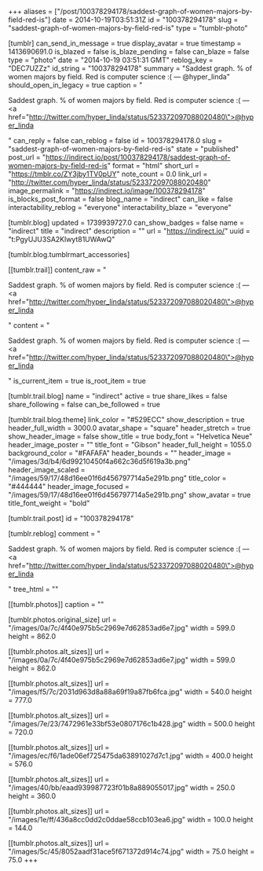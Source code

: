 +++
aliases = ["/post/100378294178/saddest-graph-of-women-majors-by-field-red-is"]
date = 2014-10-19T03:51:31Z
id = "100378294178"
slug = "saddest-graph-of-women-majors-by-field-red-is"
type = "tumblr-photo"

[tumblr]
can_send_in_message = true
display_avatar = true
timestamp = 1413690691.0
is_blazed = false
is_blaze_pending = false
can_blaze = false
type = "photo"
date = "2014-10-19 03:51:31 GMT"
reblog_key = "DEC7UZZz"
id_string = "100378294178"
summary = "Saddest graph. % of women majors by field. Red is computer science :( — @hyper_linda"
should_open_in_legacy = true
caption = "<p>Saddest graph. % of women majors by field. Red is computer science :( — <a href=\"http://twitter.com/hyper_linda/status/523372097088020480\">@hyper_linda</a></p>"
can_reply = false
can_reblog = false
id = 100378294178.0
slug = "saddest-graph-of-women-majors-by-field-red-is"
state = "published"
post_url = "https://indirect.io/post/100378294178/saddest-graph-of-women-majors-by-field-red-is"
format = "html"
short_url = "https://tmblr.co/ZY3jby1TV0pUY"
note_count = 0.0
link_url = "http://twitter.com/hyper_linda/status/523372097088020480"
image_permalink = "https://indirect.io/image/100378294178"
is_blocks_post_format = false
blog_name = "indirect"
can_like = false
interactability_reblog = "everyone"
interactability_blaze = "everyone"

[tumblr.blog]
updated = 1739939727.0
can_show_badges = false
name = "indirect"
title = "indirect"
description = ""
url = "https://indirect.io/"
uuid = "t:PgyUJU3SA2Klwyt81UWAwQ"

[tumblr.blog.tumblrmart_accessories]

[[tumblr.trail]]
content_raw = "<p>Saddest graph. % of women majors by field. Red is computer science :( — <a href=\"http://twitter.com/hyper_linda/status/523372097088020480\">@hyper_linda</a></p>"
content = "<p>Saddest graph. % of women majors by field. Red is computer science :( &mdash; <a href=\"http://twitter.com/hyper_linda/status/523372097088020480\">@hyper_linda</a></p>"
is_current_item = true
is_root_item = true

[tumblr.trail.blog]
name = "indirect"
active = true
share_likes = false
share_following = false
can_be_followed = true

[tumblr.trail.blog.theme]
link_color = "#529ECC"
show_description = true
header_full_width = 3000.0
avatar_shape = "square"
header_stretch = true
show_header_image = false
show_title = true
body_font = "Helvetica Neue"
header_image_poster = ""
title_font = "Gibson"
header_full_height = 1055.0
background_color = "#FAFAFA"
header_bounds = ""
header_image = "/images/3d/b4/6d99210450f4a662c36d5f619a3b.png"
header_image_scaled = "/images/59/17/48d16ee01f6d456797714a5e291b.png"
title_color = "#444444"
header_image_focused = "/images/59/17/48d16ee01f6d456797714a5e291b.png"
show_avatar = true
title_font_weight = "bold"

[tumblr.trail.post]
id = "100378294178"

[tumblr.reblog]
comment = "<p>Saddest graph. % of women majors by field. Red is computer science :( — <a href=\"http://twitter.com/hyper_linda/status/523372097088020480\">@hyper_linda</a></p>"
tree_html = ""

[[tumblr.photos]]
caption = ""

[tumblr.photos.original_size]
url = "/images/0a/7c/4f40e975b5c2969e7d62853ad6e7.jpg"
width = 599.0
height = 862.0

[[tumblr.photos.alt_sizes]]
url = "/images/0a/7c/4f40e975b5c2969e7d62853ad6e7.jpg"
width = 599.0
height = 862.0

[[tumblr.photos.alt_sizes]]
url = "/images/f5/7c/2031d963d8a88a69f19a87fb6fca.jpg"
width = 540.0
height = 777.0

[[tumblr.photos.alt_sizes]]
url = "/images/7e/23/7472961e33bf53e0807176c1b428.jpg"
width = 500.0
height = 720.0

[[tumblr.photos.alt_sizes]]
url = "/images/ec/f6/1ade06ef725475da63891027d7c1.jpg"
width = 400.0
height = 576.0

[[tumblr.photos.alt_sizes]]
url = "/images/40/bb/eaad939987723f01b8a889055017.jpg"
width = 250.0
height = 360.0

[[tumblr.photos.alt_sizes]]
url = "/images/1e/ff/436a8cc0dd2c0ddae58ccb103ea6.jpg"
width = 100.0
height = 144.0

[[tumblr.photos.alt_sizes]]
url = "/images/5c/45/8052aadf31ace5f671372d914c74.jpg"
width = 75.0
height = 75.0
+++
